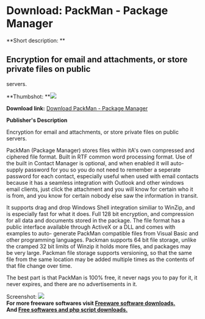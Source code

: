 # Download: PackMan - Package Manager

**Short description: **

## Encryption for email and attachments, or store private files on public
servers.

  
**Thumbshot: **![](http://www.freewarefiles.com/screenshot/PackManencrypt_md.gif)   
  
**Download link:** [Download PackMan - Package Manager](http://freesoftwares.boysofts.com/PackMan---Package-Manager_program_18299.html)  
  

**Publisher's Description**  
  

Encryption for email and attachments, or store private files on public
servers.

PackMan (Package Manager) stores files within itA's own compressed and
ciphered file format. Built in RTF common word processing format. Use of the
built in Contact Manager is optional, and when enabled it will auto-supply
password for you so you do not need to remember a seperate password for each
contact, especially useful when used with email contacts because it has a
seamless integration with Outlook and other windows email clients, just click
the attachment and you will know for certain who it is from, and you know for
certain nobody else saw the information in transit.

It supports drag and drop Windows Shell integration similiar to WinZip, and is
especially fast for what it does. Full 128 bit encryption, and compression for
all data and documents stored in the package. The file format has a public
interface available through ActiveX or a DLL and comes with examples to auto-
generate PackMan compatible files from Visual Basic and other programming
languages. Packman supports 64 bit file storage, unlike the cramped 32 bit
limits of Winzip it holds more files, and packages may be very large. Packman
file storage supports versioning, so that the same file from the same location
may be added multiple times as the contents of that file change over time.

The best part is that PackMan is 100% free, it never nags you to pay for it,
it never expires, and there are no advertisements in it.

  
  
Screenshot: ![](http://www.freewarefiles.com/screenshot/PackManencrypt.gif)  
**For more freeware softwares visit [Freeware software downloads.](http://freesoftwares.boysofts.com/)**   
**And [Free softwares and php script downloads.](http://www.boysofts.com/)**

